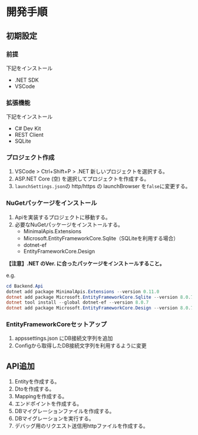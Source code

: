 # 開発手順

## 初期設定

### 前提

下記をインストール

- .NET SDK
- VSCode

### 拡張機能

下記をインストール

- C# Dev Kit
- REST Client
- SQLite

### プロジェクト作成

1. VSCode > Ctrl+Shift+P > .NET 新しいプロジェクトを選択する。
2. ASP.NET Core (空) を選択してプロジェクトを作成する。
3. `launchSettings.json`の http/https の launchBrowser を`false`に変更する。

### NuGetパッケージをインストール

1. Apiを実装するプロジェクトに移動する。
2. 必要なNuGetパッケージをインストールする。
   - MinimalApis.Extensions
   - Microsoft.EntityFrameworkCore.Sqlite（SQLiteを利用する場合）
   - dotnet-ef
   - EntityFrameworkCore.Design

**【注意】.NET のVer. に合ったパッケージをインストールすること。**

e.g.  

```powershell
cd Backend.Api
dotnet add package MinimalApis.Extensions --version 0.11.0
dotnet add package Microsoft.EntityFrameworkCore.Sqlite --version 8.0.7
dotnet tool install --global dotnet-ef --version 8.0.7
dotnet add package Microsoft.EntityFrameworkCore.Design --version 8.0.7
```

### EntityFrameworkCoreセットアップ

1. appssettings.json にDB接続文字列を追加
2. Configから取得したDB接続文字列を利用するように変更

## API追加

1. Entityを作成する。
2. Dtoを作成する。
3. Mappingを作成する。
4. エンドポイントを作成する。
5. DBマイグレーションファイルを作成する。
6. DBマイグレーションを実行する。
7. デバッグ用のリクエスト送信用httpファイルを作成する。
